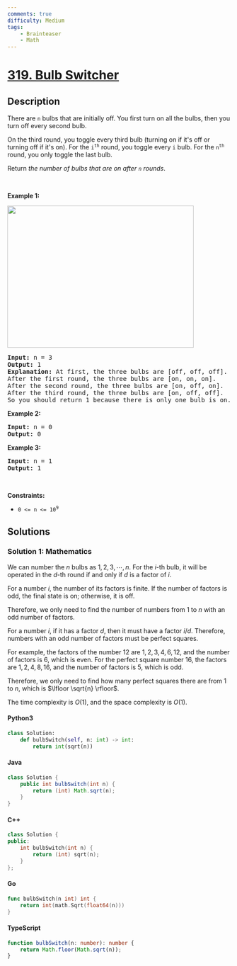 ```yaml
---
comments: true
difficulty: Medium
tags:
    - Brainteaser
    - Math
---
```


<!-- problem:start -->

# [319. Bulb Switcher](https://leetcode.com/problems/bulb-switcher)

## Description

<!-- description:start -->

<p>There are <code>n</code> bulbs that are initially off. You first turn on all the bulbs, then&nbsp;you turn off every second bulb.</p>

<p>On the third round, you toggle every third bulb (turning on if it&#39;s off or turning off if it&#39;s on). For the <code>i<sup>th</sup></code> round, you toggle every <code>i</code> bulb. For the <code>n<sup>th</sup></code> round, you only toggle the last bulb.</p>

<p>Return <em>the number of bulbs that are on after <code>n</code> rounds</em>.</p>

<p>&nbsp;</p>
<p><strong class="example">Example 1:</strong></p>
<img alt="" src="https://fastly.jsdelivr.net/gh/doocs/leetcode@main/solution/0300-0399/0319.Bulb%20Switcher/images/bulb.jpg" style="width: 421px; height: 321px;" />
<pre>
<strong>Input:</strong> n = 3
<strong>Output:</strong> 1
<strong>Explanation:</strong> At first, the three bulbs are [off, off, off].
After the first round, the three bulbs are [on, on, on].
After the second round, the three bulbs are [on, off, on].
After the third round, the three bulbs are [on, off, off]. 
So you should return 1 because there is only one bulb is on.</pre>

<p><strong class="example">Example 2:</strong></p>

<pre>
<strong>Input:</strong> n = 0
<strong>Output:</strong> 0
</pre>

<p><strong class="example">Example 3:</strong></p>

<pre>
<strong>Input:</strong> n = 1
<strong>Output:</strong> 1
</pre>

<p>&nbsp;</p>
<p><strong>Constraints:</strong></p>

<ul>
	<li><code>0 &lt;= n &lt;= 10<sup>9</sup></code></li>
</ul>

<!-- description:end -->

## Solutions

<!-- solution:start -->

### Solution 1: Mathematics

We can number the $n$ bulbs as $1, 2, 3, \cdots, n$. For the $i$-th bulb, it will be operated in the $d$-th round if and only if $d$ is a factor of $i$.

For a number $i$, the number of its factors is finite. If the number of factors is odd, the final state is on; otherwise, it is off.

Therefore, we only need to find the number of numbers from $1$ to $n$ with an odd number of factors.

For a number $i$, if it has a factor $d$, then it must have a factor $i/d$. Therefore, numbers with an odd number of factors must be perfect squares.

For example, the factors of the number $12$ are $1, 2, 3, 4, 6, 12$, and the number of factors is $6$, which is even. For the perfect square number $16$, the factors are $1, 2, 4, 8, 16$, and the number of factors is $5$, which is odd.

Therefore, we only need to find how many perfect squares there are from $1$ to $n$, which is $\lfloor \sqrt{n} \rfloor$.

The time complexity is $O(1)$, and the space complexity is $O(1)$.

<!-- tabs:start -->

#### Python3

```python
class Solution:
    def bulbSwitch(self, n: int) -> int:
        return int(sqrt(n))
```

#### Java

```java
class Solution {
    public int bulbSwitch(int n) {
        return (int) Math.sqrt(n);
    }
}
```

#### C++

```cpp
class Solution {
public:
    int bulbSwitch(int n) {
        return (int) sqrt(n);
    }
};
```

#### Go

```go
func bulbSwitch(n int) int {
	return int(math.Sqrt(float64(n)))
}
```

#### TypeScript

```ts
function bulbSwitch(n: number): number {
    return Math.floor(Math.sqrt(n));
}
```

<!-- tabs:end -->

<!-- solution:end -->

<!-- problem:end -->
